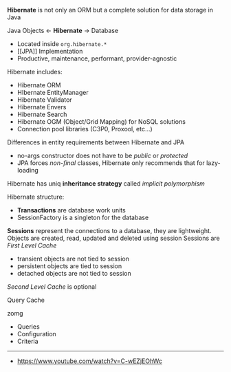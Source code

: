 **Hibernate** is not only an ORM but a complete solution for data storage in Java

Java Objects <- **Hibernate** -> Database

- Located inside `org.hibernate.*`
- [[JPA]] Implementation
- Productive, maintenance, performant, provider-agnostic

Hibernate includes:

- Hibernate ORM
- HIbernate EntityManager
- Hibernate Validator
- Hibernate Envers
- Hibernate Search
- Hibernate OGM (Object/Grid Mapping) for NoSQL solutions
- Connection pool libraries (C3P0, Proxool, etc...)

Differences in entity requirements between Hibernate and JPA

- no-args constructor does not have to be *public* or *protected*
- JPA forces *non-final* classes, Hibernate only recommends that for lazy-loading

Hibernate has uniq **inheritance strategy** called *implicit polymorphism*


Hibernate structure:

- **Transactions** are database work units
- SessionFactory is a singleton for the database


**Sessions** represent the connections to a database, they are lightweight. Objects are created, read, updated and deleted using session
Sessions are *First Level Cache*

- transient objects are not tied to session
- persistent objects are tied to session
- detached objects are not tied to session


*Second Level Cache* is optional


Query Cache


zomg

- Queries 
- Configuration
- Criteria

---

- https://www.youtube.com/watch?v=C-wEZjEOhWc